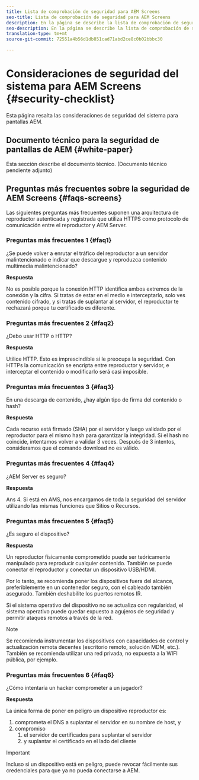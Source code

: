 ```yaml
---
title: Lista de comprobación de seguridad para AEM Screens
seo-title: Lista de comprobación de seguridad para AEM Screens
description: En la página se describe la lista de comprobación de seguridad para AEM Screens
seo-description: En la página se describe la lista de comprobación de seguridad para AEM Screens
translation-type: tm+mt
source-git-commit: 72551a4b56d1db851cad71abd2ce8c0b02bbbc30

---
```



# Consideraciones de seguridad del sistema para AEM Screens {#security-checklist}

Esta página resalta las consideraciones de seguridad del sistema para pantallas AEM.


## Documento técnico para la seguridad de pantallas de AEM {#white-paper}

Esta sección describe el documento técnico. (Documento técnico pendiente adjunto)


## Preguntas más frecuentes sobre la seguridad de AEM Screens {#faqs-screens}

Las siguientes preguntas más frecuentes suponen una arquitectura de reproductor autenticada y registrada que utiliza HTTPS como protocolo de comunicación entre el reproductor y AEM Server.

### Preguntas más frecuentes 1 {#faq1}

¿Se puede volver a enrutar el tráfico del reproductor a un servidor malintencionado e indicar que descargue y reproduzca contenido multimedia malintencionado?

**Respuesta**

No es posible porque la conexión HTTP identifica ambos extremos de la conexión y la cifra. Si tratas de estar en el medio e interceptarlo, solo ves contenido cifrado, y si tratas de suplantar al servidor, el reproductor te rechazará porque tu certificado es diferente.


### Preguntas más frecuentes 2 {#faq2}

¿Debo usar HTTP o HTTP?

**Respuesta**

Utilice HTTP. Esto es imprescindible si le preocupa la seguridad. Con HTTPs la comunicación se encripta entre reproductor y servidor, e interceptar el contenido o modificarlo será casi imposible.


### Preguntas más frecuentes 3 {#faq3}

En una descarga de contenido, ¿hay algún tipo de firma del contenido o hash?

**Respuesta**

Cada recurso está firmado (SHA) por el servidor y luego validado por el reproductor para el mismo hash para garantizar la integridad.
Si el hash no coincide, intentamos volver a validar 3 veces. Después de 3 intentos, consideramos que el comando download no es válido.


### Preguntas más frecuentes 4 {#faq4}

¿AEM Server es seguro?

**Respuesta**

Ans 4. Si está en AMS, nos encargamos de toda la seguridad del servidor utilizando las mismas funciones que Sitios o Recursos.


### Preguntas más frecuentes 5 {#faq5}

¿Es seguro el dispositivo?

**Respuesta**

Un reproductor físicamente comprometido puede ser teóricamente manipulado para reproducir cualquier contenido. También se puede conectar el reproductor y conectar un dispositivo USB/HDMI.

Por lo tanto, se recomienda poner los dispositivos fuera del alcance, preferiblemente en un contenedor seguro, con el cableado también asegurado. También deshabilite los puertos remotos IR.

Si el sistema operativo del dispositivo no se actualiza con regularidad, el sistema operativo puede quedar expuesto a agujeros de seguridad y permitir ataques remotos a través de la red.
>[!NOTE]
>Se recomienda instrumentar los dispositivos con capacidades de control y actualización remota decentes (escritorio remoto, solución MDM, etc.). También se recomienda utilizar una red privada, no expuesta a la WIFI pública, por ejemplo.


### Preguntas más frecuentes 6 {#faq6}

¿Cómo intentaría un hacker comprometer a un jugador?

**Respuesta**

La única forma de poner en peligro un dispositivo reproductor es:

1. comprometa el DNS a suplantar el servidor en su nombre de host, y
1. compromiso
   1. el servidor de certificados para suplantar el servidor
   1. y suplantar el certificado en el lado del cliente

>[!IMPORTANT]
>Incluso si un dispositivo está en peligro, puede revocar fácilmente sus credenciales para que ya no pueda conectarse a AEM.





